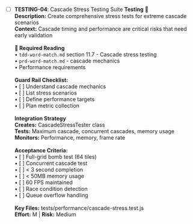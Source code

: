 - [ ] **TESTING-04**: Cascade Stress Testing Suite **Testing** 🔴<br/>**Description:** Create comprehensive stress tests for extreme cascade scenarios<br/>**Context:** Cascade timing and performance are critical risks that need early validation<br/><br/>**📖 Required Reading**<br/>• `tdd-word-match.md` section 11.7 - Cascade stress testing<br/>• `prd-word-match.md` - cascade mechanics<br/>• Performance requirements<br/><br/>**Guard Rail Checklist:**<br/>• [ ] Understand cascade mechanics<br/>• [ ] List stress scenarios<br/>• [ ] Define performance targets<br/>• [ ] Plan metric collection<br/><br/>**Integration Strategy**<br/>**Creates:** CascadeStressTester class<br/>**Tests:** Maximum cascade, concurrent cascades, memory usage<br/>**Monitors:** Performance, memory, frame rate<br/><br/>**Acceptance Criteria:**<br/>• [ ] Full-grid bomb test (64 tiles)<br/>• [ ] Concurrent cascade test<br/>• [ ] < 3 second completion<br/>• [ ] < 50MB memory usage<br/>• [ ] 60 FPS maintained<br/>• [ ] Race condition detection<br/>• [ ] Queue overflow handling<br/><br/>**Key Files:** tests/performance/cascade-stress.test.js<br/>**Effort:** M | **Risk:** Medium